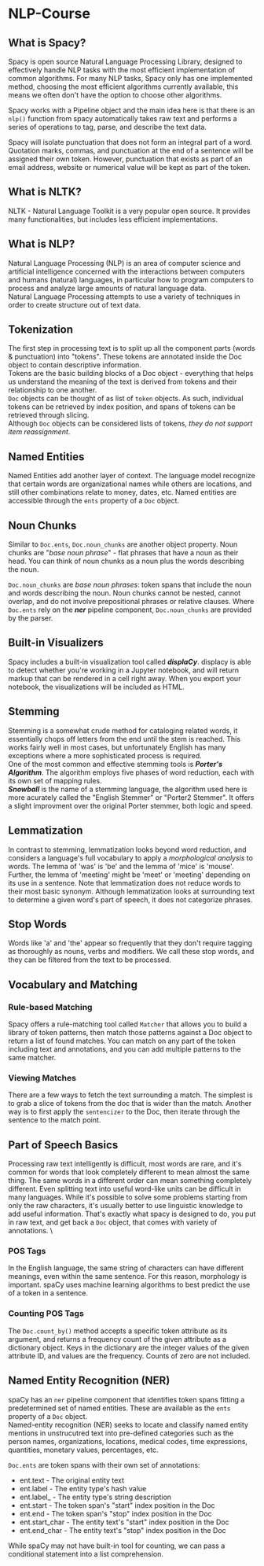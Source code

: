 # NLP-Course

## What is Spacy?
Spacy is open source Natural Language Processing Library, designed to effectively handle NLP tasks with the most efficient
implementation of common algorithms. For many NLP tasks, Spacy only has one implemented method, choosing the most efficient 
algorithms currently available, this means we often don't have the option to choose other algorithms.

Spacy works with a Pipeline object and the main idea here is that there is an `nlp()` function from spacy automatically 
takes raw text and performs a series of operations to tag, parse, and describe the text data.

Spacy will isolate punctuation that does not form an integral part of a word. Quotation marks, commas, and punctuation
at the end of a sentence will be assigned their own token. However, punctuation that exists as part of an email address,
website or numerical value will be kept as part of the token.

## What is NLTK?
NLTK - Natural Language Toolkit is a very popular open source. It provides many functionalities, but includes less
efficient implementations.

## What is NLP?
Natural Language Processing (NLP) is an area of computer science and artificial intelligence concerned with the interactions
between computers and humans (natural) languages, in particular how to program computers to process and analyze large 
amounts of natural language data. \
Natural Language Processing attempts to use a variety of techniques in order to create structure out of text data.

## Tokenization
The first step in processing text is to split up all the component parts (words & punctuation) into "tokens". These tokens
are annotated inside the Doc object to contain descriptive information. \
Tokens are the basic building blocks of a Doc object - everything that helps us understand the meaning of the text is
derived from tokens and their relationship to one another. \
`Doc` objects can be thought of as list of `token` objects. As such, individual tokens can be retrieved by index position,
and spans of tokens can be retrieved through slicing. \
Although `Doc` objects can be considered lists of tokens, _they do not support item reassignment_.

## Named Entities
Named Entities add another layer of context. The language model recognize that certain words are organizational names while
others are locations, and still other combinations relate to money, dates, etc. Named entities are accessible through
the `ents` property of a `Doc` object.

## Noun Chunks
Similar to `Doc.ents`, `Doc.noun_chunks` are another object property. Noun chunks are "_base noun phrase_" - flat phrases
that have a noun as their head. You can think of noun chunks as a noun plus the words describing the noun.

`Doc.noun_chunks` are _base noun phrases_: token spans that include the noun and words describing the noun. Noun chunks
cannot be nested, cannot overlap, and do not involve prepositional phrases or relative clauses. Where `Doc.ents` rely on
the **_ner_** pipeline component, `Doc.noun_chunks` are provided by the parser.

## Built-in Visualizers
Spacy includes a built-in visualization tool called _**displaCy**_. displacy is able to detect whether you're working in 
a Jupyter notebook, and will return markup that can be rendered in a cell right away. When you export your notebook, the 
visualizations will be included as HTML.

## Stemming
Stemming is a somewhat crude method for cataloging related words, it essentially chops off letters from the end until the 
stem is reached. This works fairly well in most cases, but unfortunately English has many exceptions where a more 
sophisticated process is required. \
One of the most common and effective stemming tools is _**Porter's Algorithm**_. The algorithm employs five phases of
word reduction, each with its own set of mapping rules. \
_**Snowball**_ is the name of a stemming language, the algorithm used here is more acurately called the "English Stemmer"
or "Porter2 Stemmer". It offers a slight improvment over the original Porter stemmer, both logic and speed.

## Lemmatization
In contrast to stemming, lemmatization looks beyond word reduction, and considers a language's  full vocabulary to apply
a _morphological analysis_ to words. The lemma of 'was' is 'be' and the lemma of 'mice' is 'mouse'. Further, the lemma of 
'meeting' might be 'meet' or 'meeting' depending on its use in a sentence. Note that lemmatization does not reduce words 
to their most basic synonym. Although lemmatization looks at surrounding text to determine a given word's part of speech,
it does not categorize phrases.

## Stop Words
Words like 'a' and 'the' appear so frequently that they don't require tagging as thoroughly as nouns, verbs and modifiers.
We call these stop words, and they can be filtered from the text to be processed.

## Vocabulary and Matching
### Rule-based Matching
Spacy offers a rule-matching tool called `Matcher` that allows you to build a library of token patterns, then match those 
patterns against a Doc object to return a list of found matches. You can match on any part of the token including text and 
annotations, and you can add multiple patterns to the same matcher.

### Viewing Matches
There are a few ways to fetch the text surrounding a match. The simplest is to grab a slice of tokens from the doc that
is wider than the match. Another way is to first apply the `sentencizer` to the Doc, then iterate through the sentence 
to the match point.

## Part of Speech Basics
Processing raw text intelligently is difficult, most words are rare, and it's common for words that look completely
different to mean almost the same thing. The same words in a different order can mean something completely different.
Even splitting text into useful word-like units can be difficult in many languages. While it's possible to solve some
problems starting from only the raw characters, it's usually better to use linguistic knowledge to add useful information.
That's exactly what spacy is designed to do, you put in raw text, and get back a `Doc` object, that comes with variety
of annotations. \

### POS Tags
In the English language, the same string of characters can have different meanings, even within the same sentence.
For this reason, morphology is important. spaCy uses machine learning algorithms to best predict the use of a token in 
a sentence.

### Counting POS Tags
The `Doc.count_by()` method accepts a specific token attribute as its argument, and returns a frequency count of the given
attribute as a dictionary object. Keys in the dictionary are the integer values of the given attribute ID, and values
are the frequency. Counts of zero are not included.

## Named Entity Recognition (NER)
spaCy has an `ner` pipeline component that identifies token spans fitting a predetermined set of named entities.
These are available as the `ents` property of a `Doc` object. \
Named-entity recognition (NER) seeks to locate and classify named entity mentions in unstrucutred text into pre-defined 
categories such as the person names, organizations, locations, medical codes, time expressions, quantities,
monetary values, percentages, etc.

`Doc.ents` are token spans with their own set of annotations:
* ent.text - The original entity text
* ent.label - The entity type's hash value
* ent.label_ - The entity type's string description
* ent.start - The token span's "start" index position in the Doc
* ent.end - The token span's "stop" index position in the Doc
* ent.start_char - The entity text's "start" index position in the Doc
* ent.end_char - The entity text's "stop" index position in the Doc

While spaCy may not have built-in tool for counting, we can pass a conditional statement into a list comprehension.
